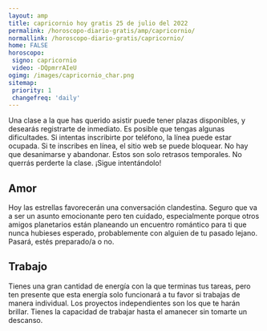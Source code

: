```yaml
---
layout: amp
title: capricornio hoy gratis 25 de julio del 2022 
permalink: /horoscopo-diario-gratis/amp/capricornio/
normallink: /horoscopo-diario-gratis/capricornio/
home: FALSE
horoscopo:
 signo: capricornio
 video: -DQpmrrAIeU
ogimg: /images/capricornio_char.png
sitemap:
 priority: 1
 changefreq: 'daily'
---
```



Una clase a la que has querido asistir puede tener plazas disponibles, y desearás registrarte de inmediato. Es posible que tengas algunas dificultades. Si intentas inscribirte por teléfono, la línea puede estar ocupada. Si te inscribes en línea, el sitio web se puede bloquear. No hay que desanimarse y abandonar. Estos son solo retrasos temporales. No querrás perderte la clase. ¡Sigue intentándolo!

## Amor

Hoy las estrellas favorecerán una conversación clandestina. Seguro que va a ser un asunto emocionante pero ten cuidado, especialmente porque otros amigos planetarios están planeando un encuentro romántico para ti que nunca hubieses esperado, probablemente con alguien de tu pasado lejano. Pasará, estés preparado/a o no.

## Trabajo

Tienes una gran cantidad de energía con la que terminas tus tareas, pero ten presente que esta energía solo funcionará a tu favor si trabajas de manera individual. Los proyectos independientes son los que te harán brillar. Tienes la capacidad de trabajar hasta el amanecer sin tomarte un descanso.